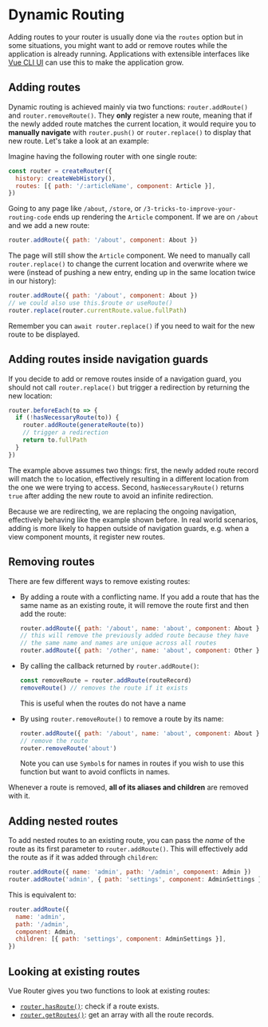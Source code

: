 # Dynamic Routing

<VueSchoolLink
  href="https://vueschool.io/lessons/vue-router-4-dynamic-routing"
  title="Learn how to add routes at runtime"
/>

Adding routes to your router is usually done via the `routes` option but in some situations, you might want to add or remove routes while the application is already running. Applications with extensible interfaces like [Vue CLI UI](https://cli.vuejs.org/dev-guide/ui-api.html) can use this to make the application grow.

## Adding routes

Dynamic routing is achieved mainly via two functions: `router.addRoute()` and `router.removeRoute()`. They **only** register a new route, meaning that if the newly added route matches the current location, it would require you to **manually navigate** with `router.push()` or `router.replace()` to display that new route. Let's take a look at an example:

Imagine having the following router with one single route:

```js
const router = createRouter({
  history: createWebHistory(),
  routes: [{ path: '/:articleName', component: Article }],
})
```

Going to any page like `/about`, `/store`, or `/3-tricks-to-improve-your-routing-code` ends up rendering the `Article` component. If we are on `/about` and we add a new route:

```js
router.addRoute({ path: '/about', component: About })
```

The page will still show the `Article` component. We need to manually call `router.replace()` to change the current location and overwrite where we were (instead of pushing a new entry, ending up in the same location twice in our history):

```js
router.addRoute({ path: '/about', component: About })
// we could also use this.$route or useRoute()
router.replace(router.currentRoute.value.fullPath)
```

Remember you can `await router.replace()` if you need to wait for the new route to be displayed.

<RuleKitLink />

## Adding routes inside navigation guards

If you decide to add or remove routes inside of a navigation guard, you should not call `router.replace()` but trigger a redirection by returning the new location:

```js
router.beforeEach(to => {
  if (!hasNecessaryRoute(to)) {
    router.addRoute(generateRoute(to))
    // trigger a redirection
    return to.fullPath
  }
})
```

The example above assumes two things: first, the newly added route record will match the `to` location, effectively resulting in a different location from the one we were trying to access. Second, `hasNecessaryRoute()` returns `true` after adding the new route to avoid an infinite redirection.

Because we are redirecting, we are replacing the ongoing navigation, effectively behaving like the example shown before. In real world scenarios, adding is more likely to happen outside of navigation guards, e.g. when a view component mounts, it register new routes.

## Removing routes

There are few different ways to remove existing routes:

- By adding a route with a conflicting name. If you add a route that has the same name as an existing route, it will remove the route first and then add the route:

  ```js
  router.addRoute({ path: '/about', name: 'about', component: About })
  // this will remove the previously added route because they have
  // the same name and names are unique across all routes
  router.addRoute({ path: '/other', name: 'about', component: Other })
  ```

- By calling the callback returned by `router.addRoute()`:

  ```js
  const removeRoute = router.addRoute(routeRecord)
  removeRoute() // removes the route if it exists
  ```

  This is useful when the routes do not have a name
- By using `router.removeRoute()` to remove a route by its name:

  ```js
  router.addRoute({ path: '/about', name: 'about', component: About })
  // remove the route
  router.removeRoute('about')
  ```

  Note you can use `Symbol`s for names in routes if you wish to use this function but want to avoid conflicts in names.

Whenever a route is removed, **all of its aliases and children** are removed with it.

## Adding nested routes

To add nested routes to an existing route, you can pass the _name_ of the route as its first parameter to `router.addRoute()`. This will effectively add the route as if it was added through `children`:

```js
router.addRoute({ name: 'admin', path: '/admin', component: Admin })
router.addRoute('admin', { path: 'settings', component: AdminSettings })
```

This is equivalent to:

```js
router.addRoute({
  name: 'admin',
  path: '/admin',
  component: Admin,
  children: [{ path: 'settings', component: AdminSettings }],
})
```

## Looking at existing routes

Vue Router gives you two functions to look at existing routes:

- [`router.hasRoute()`](/api/interfaces/Router.md#hasRoute): check if a route exists.
- [`router.getRoutes()`](/api/interfaces/Router.md#getRoutes): get an array with all the route records.
